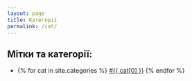 ```yaml
---
layout: page
title: Категорії
permalink: /cat/
---
```


<aside class="content conteiner">
	<h1>Мітки та категорії:</h1>
	<ul>
		<li>
		{% for cat in site.categories %}
			<a href="/cat/{{ cat[0] }}">#{{ cat[0] }}</a>
		{% endfor %}
		</li>
	</ul>
</aside>